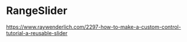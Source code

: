 RangeSlider
===========

https://www.raywenderlich.com/2297-how-to-make-a-custom-control-tutorial-a-reusable-slider